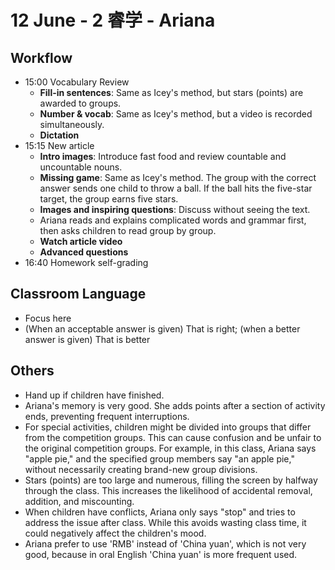 # 12 June - 2 睿学 - Ariana

## Workflow
- <badge>15:00</badge> Vocabulary Review
  - **Fill-in sentences**: Same as Icey's method, but stars (points) are awarded to groups.
  - **Number & vocab**: Same as Icey's method, but a video is recorded simultaneously.
  - **Dictation**
- <badge>15:15</badge> New article
  - **Intro images**: Introduce fast food and review countable and uncountable nouns.
  - **Missing game**: Same as Icey's method. The group with the correct answer sends one child to throw a ball. If the ball hits the five-star target, the group earns five stars.
  - **Images and inspiring questions**: Discuss without seeing the text.
  - Ariana reads and explains complicated words and grammar first, then asks children to read group by group.
  - **Watch article video**
  - **Advanced questions**
- <badge>16:40</badge> Homework self-grading

## Classroom Language
- Focus here
- (When an acceptable answer is given) That is right; (when a better answer is given) That is better

## Others
- Hand up if children have finished.
- Ariana's memory is very good. She adds points after a section of activity ends, preventing frequent interruptions.
- For special activities, children might be divided into groups that differ from the competition groups. This can cause confusion and be unfair to the original competition groups. For example, in this class, Ariana says "apple pie," and the specified group members say "an apple pie," without necessarily creating brand-new group divisions.
- Stars (points) are too large and numerous, filling the screen by halfway through the class. This increases the likelihood of accidental removal, addition, and miscounting.
- When children have conflicts, Ariana only says "stop" and tries to address the issue after class. While this avoids wasting class time, it could negatively affect the children's mood.
- Ariana prefer to use 'RMB' instead of 'China yuan', which is not very good, because in oral English 'China yuan' is more frequent used.